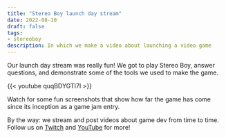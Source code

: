 ```yaml
---
title: "Stereo Boy launch day stream"
date: 2022-08-10
draft: false
tags:
- stereoboy
description: In which we make a video about launching a video game
---
```


Our launch day stream was really fun! We got to play Stereo Boy, answer questions, and demonstrate some of the tools we used to make the game.

{{< youtube quqBDYGTI7I >}}

Watch for some fun screenshots that show how far the game has come since its inception as a game jam entry.

By the way: we stream and post videos about game dev from time to time. Follow us on [Twitch](https://twitch.tv/maingauchegames) and [YouTube](https://www.youtube.com/channel/UCPMLP_iuTLQWxCVYFNt40WA) for more!

<!--more-->
